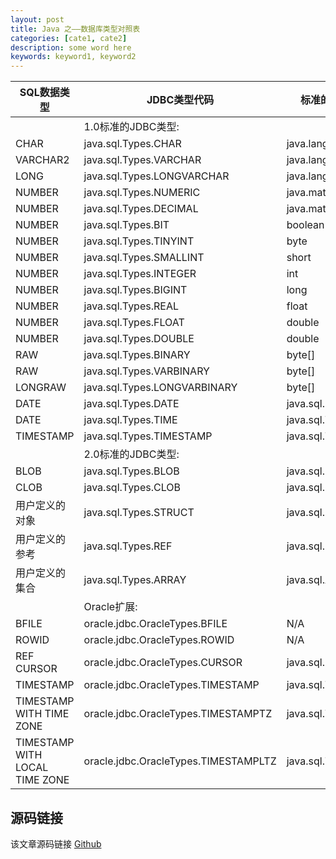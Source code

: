 ```yaml
---
layout: post
title: Java 之——数据库类型对照表
categories: [cate1, cate2]
description: some word here
keywords: keyword1, keyword2
---
```



| SQL数据类型 | JDBC类型代码 | 标准的Java类型 | Oracle扩展的Java类型<br>省略 oracle.sql. 前缀 |
| ---- | ---- | ---- | ---- |
|   | 1.0标准的JDBC类型: |   |   |
| CHAR | java.sql.Types.CHAR | java.lang.String | oracle.sql.CHAR |
| VARCHAR2 | java.sql.Types.VARCHAR | java.lang.String | oracle.sql.CHAR |
| LONG | java.sql.Types.LONGVARCHAR | java.lang.String | oracle.sql.CHAR |
| NUMBER | java.sql.Types.NUMERIC | java.math.BigDecimal | oracle.sql.NUMBER |
| NUMBER | java.sql.Types.DECIMAL | java.math.BigDecimal | oracle.sql.NUMBER |
| NUMBER | java.sql.Types.BIT | boolean | oracle.sql.NUMBER |
| NUMBER | java.sql.Types.TINYINT | byte | oracle.sql.NUMBER |
| NUMBER | java.sql.Types.SMALLINT | short | oracle.sql.NUMBER |
| NUMBER | java.sql.Types.INTEGER | int | oracle.sql.NUMBER |
| NUMBER | java.sql.Types.BIGINT | long | oracle.sql.NUMBER |
| NUMBER | java.sql.Types.REAL | float | oracle.sql.NUMBER |
| NUMBER | java.sql.Types.FLOAT | double | oracle.sql.NUMBER |
| NUMBER | java.sql.Types.DOUBLE | double | oracle.sql.NUMBER |
| RAW | java.sql.Types.BINARY | byte[] | oracle.sql.RAW |
| RAW | java.sql.Types.VARBINARY | byte[] | oracle.sql.RAW |
| LONGRAW | java.sql.Types.LONGVARBINARY | byte[] | oracle.sql.RAW |
| DATE | java.sql.Types.DATE | java.sql.Date | oracle.sql.DATE |
| DATE | java.sql.Types.TIME | java.sql.Time | oracle.sql.DATE |
| TIMESTAMP | java.sql.Types.TIMESTAMP | java.sql.Timestamp | oracle.sql.TIMESTAMP |
|   | 2.0标准的JDBC类型: |   |   |
| BLOB | java.sql.Types.BLOB | java.sql.Blob | oracle.sql.BLOB |
| CLOB | java.sql.Types.CLOB | java.sql.Clob | oracle.sql.CLOB |
| 用户定义的对象 | java.sql.Types.STRUCT | java.sql.Struct | oracle.sql.STRUCT |
| 用户定义的参考 | java.sql.Types.REF | java.sql.Ref | oracle.sql.REF |
| 用户定义的集合 | java.sql.Types.ARRAY | java.sql.Array | oracle.sql.ARRAY |
|   | Oracle扩展: |   |   |
| BFILE | oracle.jdbc.OracleTypes.BFILE | N/A | oracle.sql.BFILE |
| ROWID | oracle.jdbc.OracleTypes.ROWID | N/A | oracle.sql.ROWID |
| REF CURSOR | oracle.jdbc.OracleTypes.CURSOR | java.sql.ResultSet | oracle.jdbc.OracleResultSet |
| TIMESTAMP | oracle.jdbc.OracleTypes.TIMESTAMP | java.sql.Timestamp | oracle.sql.TIMESTAMP |
| TIMESTAMP WITH TIME ZONE | oracle.jdbc.OracleTypes.TIMESTAMPTZ | java.sql.Timestamp | oracle.sql.TIMESTAMPTZ |
| TIMESTAMP WITH LOCAL TIME ZONE | oracle.jdbc.OracleTypes.TIMESTAMPLTZ | java.sql.Timestamp | oracle.sql.TIMESTAMPLTZ |



## 源码链接
该文章源码链接 [Github](url)